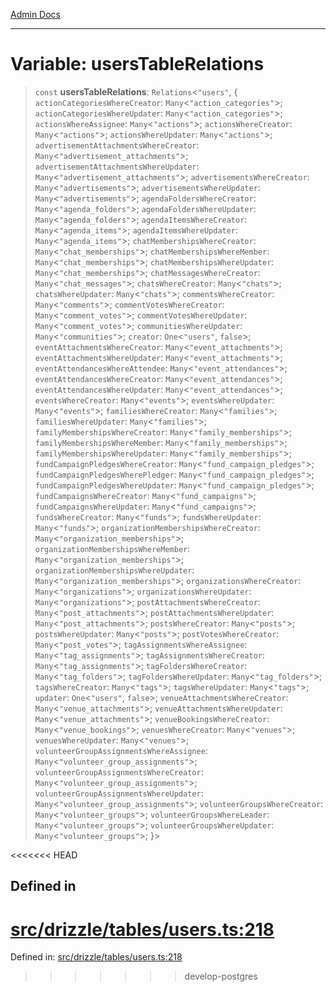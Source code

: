 [Admin Docs](/)

***

# Variable: usersTableRelations

> `const` **usersTableRelations**: `Relations`\<`"users"`, \{ `actionCategoriesWhereCreator`: `Many`\<`"action_categories"`\>; `actionCategoriesWhereUpdater`: `Many`\<`"action_categories"`\>; `actionsWhereAssignee`: `Many`\<`"actions"`\>; `actionsWhereCreator`: `Many`\<`"actions"`\>; `actionsWhereUpdater`: `Many`\<`"actions"`\>; `advertisementAttachmentsWhereCreator`: `Many`\<`"advertisement_attachments"`\>; `advertisementAttachmentsWhereUpdater`: `Many`\<`"advertisement_attachments"`\>; `advertisementsWhereCreator`: `Many`\<`"advertisements"`\>; `advertisementsWhereUpdater`: `Many`\<`"advertisements"`\>; `agendaFoldersWhereCreator`: `Many`\<`"agenda_folders"`\>; `agendaFoldersWhereUpdater`: `Many`\<`"agenda_folders"`\>; `agendaItemsWhereCreator`: `Many`\<`"agenda_items"`\>; `agendaItemsWhereUpdater`: `Many`\<`"agenda_items"`\>; `chatMembershipsWhereCreator`: `Many`\<`"chat_memberships"`\>; `chatMembershipsWhereMember`: `Many`\<`"chat_memberships"`\>; `chatMembershipsWhereUpdater`: `Many`\<`"chat_memberships"`\>; `chatMessagesWhereCreator`: `Many`\<`"chat_messages"`\>; `chatsWhereCreator`: `Many`\<`"chats"`\>; `chatsWhereUpdater`: `Many`\<`"chats"`\>; `commentsWhereCreator`: `Many`\<`"comments"`\>; `commentVotesWhereCreator`: `Many`\<`"comment_votes"`\>; `commentVotesWhereUpdater`: `Many`\<`"comment_votes"`\>; `communitiesWhereUpdater`: `Many`\<`"communities"`\>; `creator`: `One`\<`"users"`, `false`\>; `eventAttachmentsWhereCreator`: `Many`\<`"event_attachments"`\>; `eventAttachmentsWhereUpdater`: `Many`\<`"event_attachments"`\>; `eventAttendancesWhereAttendee`: `Many`\<`"event_attendances"`\>; `eventAttendancesWhereCreator`: `Many`\<`"event_attendances"`\>; `eventAttendancesWhereUpdater`: `Many`\<`"event_attendances"`\>; `eventsWhereCreator`: `Many`\<`"events"`\>; `eventsWhereUpdater`: `Many`\<`"events"`\>; `familiesWhereCreator`: `Many`\<`"families"`\>; `familiesWhereUpdater`: `Many`\<`"families"`\>; `familyMembershipsWhereCreator`: `Many`\<`"family_memberships"`\>; `familyMembershipsWhereMember`: `Many`\<`"family_memberships"`\>; `familyMembershipsWhereUpdater`: `Many`\<`"family_memberships"`\>; `fundCampaignPledgesWhereCreator`: `Many`\<`"fund_campaign_pledges"`\>; `fundCampaignPledgesWherePledger`: `Many`\<`"fund_campaign_pledges"`\>; `fundCampaignPledgesWhereUpdater`: `Many`\<`"fund_campaign_pledges"`\>; `fundCampaignsWhereCreator`: `Many`\<`"fund_campaigns"`\>; `fundCampaignsWhereUpdater`: `Many`\<`"fund_campaigns"`\>; `fundsWhereCreator`: `Many`\<`"funds"`\>; `fundsWhereUpdater`: `Many`\<`"funds"`\>; `organizationMembershipsWhereCreator`: `Many`\<`"organization_memberships"`\>; `organizationMembershipsWhereMember`: `Many`\<`"organization_memberships"`\>; `organizationMembershipsWhereUpdater`: `Many`\<`"organization_memberships"`\>; `organizationsWhereCreator`: `Many`\<`"organizations"`\>; `organizationsWhereUpdater`: `Many`\<`"organizations"`\>; `postAttachmentsWhereCreator`: `Many`\<`"post_attachments"`\>; `postAttachmentsWhereUpdater`: `Many`\<`"post_attachments"`\>; `postsWhereCreator`: `Many`\<`"posts"`\>; `postsWhereUpdater`: `Many`\<`"posts"`\>; `postVotesWhereCreator`: `Many`\<`"post_votes"`\>; `tagAssignmentsWhereAssignee`: `Many`\<`"tag_assignments"`\>; `tagAssignmentsWhereCreator`: `Many`\<`"tag_assignments"`\>; `tagFoldersWhereCreator`: `Many`\<`"tag_folders"`\>; `tagFoldersWhereUpdater`: `Many`\<`"tag_folders"`\>; `tagsWhereCreator`: `Many`\<`"tags"`\>; `tagsWhereUpdater`: `Many`\<`"tags"`\>; `updater`: `One`\<`"users"`, `false`\>; `venueAttachmentsWhereCreator`: `Many`\<`"venue_attachments"`\>; `venueAttachmentsWhereUpdater`: `Many`\<`"venue_attachments"`\>; `venueBookingsWhereCreator`: `Many`\<`"venue_bookings"`\>; `venuesWhereCreator`: `Many`\<`"venues"`\>; `venuesWhereUpdater`: `Many`\<`"venues"`\>; `volunteerGroupAssignmentsWhereAssignee`: `Many`\<`"volunteer_group_assignments"`\>; `volunteerGroupAssignmentsWhereCreator`: `Many`\<`"volunteer_group_assignments"`\>; `volunteerGroupAssignmentsWhereUpdater`: `Many`\<`"volunteer_group_assignments"`\>; `volunteerGroupsWhereCreator`: `Many`\<`"volunteer_groups"`\>; `volunteerGroupsWhereLeader`: `Many`\<`"volunteer_groups"`\>; `volunteerGroupsWhereUpdater`: `Many`\<`"volunteer_groups"`\>; \}\>

<<<<<<< HEAD
## Defined in

[src/drizzle/tables/users.ts:218](https://github.com/NishantSinghhhhh/talawa-api/blob/ff0f1d6ae21d3428519b64e42fe3bfdff573cb6e/src/drizzle/tables/users.ts#L218)
=======
Defined in: [src/drizzle/tables/users.ts:218](https://github.com/PalisadoesFoundation/talawa-api/blob/37e2d6abe1cabaa02f97a3c6c418b81e8fcb5a13/src/drizzle/tables/users.ts#L218)
>>>>>>> develop-postgres
